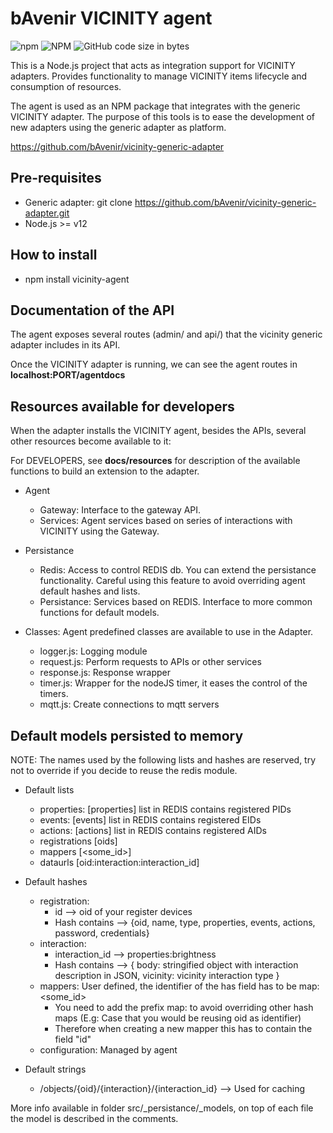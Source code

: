 # bAvenir VICINITY agent

![npm](https://img.shields.io/npm/v/bavenir-agent?style=plastic)
![NPM](https://img.shields.io/npm/l/bavenir-agent?style=plastic)
![GitHub code size in bytes](https://img.shields.io/github/languages/code-size/bAvenir/vicinity-agent?style=plastic)

This is a Node.js project that acts as integration support for VICINITY adapters. Provides functionality to manage VICINITY items lifecycle and consumption of resources.

The agent is used as an NPM package that integrates with the generic VICINITY adapter. The purpose of this tools is to ease the development of new adapters using the generic adapter as platform.

https://github.com/bAvenir/vicinity-generic-adapter

## Pre-requisites

* Generic adapter: git clone https://github.com/bAvenir/vicinity-generic-adapter.git
* Node.js >= v12

## How to install

* npm install vicinity-agent

## Documentation of the API

The agent exposes several routes (admin/ and api/) that the vicinity generic adapter includes in its API. 

Once the VICINITY adapter is running, we can see the agent routes in **localhost:PORT/agentdocs**

## Resources available for developers

When the adapter installs the VICINITY agent, besides the APIs, several other resources become available to it:

For DEVELOPERS, see **docs/resources** for description of the available functions to build an extension to the adapter.

* Agent
    * Gateway: Interface to the gateway API.
    * Services: Agent services based on series of interactions with VICINITY using the Gateway.

* Persistance
    * Redis: Access to control REDIS db. You can extend the persistance functionality. Careful using this feature to avoid overriding agent default hashes and lists.
    * Persistance: Services based on REDIS. Interface to more common functions for default models.

* Classes: Agent predefined classes are available to use in the Adapter.
    * logger.js: Logging module
    * request.js: Perform requests to APIs or other services
    * response.js: Response wrapper
    * timer.js: Wrapper for the nodeJS timer, it eases the control of the timers.
    * mqtt.js: Create connections to mqtt servers

## Default models persisted to memory

NOTE: The names used by the following lists and hashes are reserved, try not to override if you decide to reuse the redis module.

* Default lists
    * properties: [properties] list in REDIS contains registered PIDs
    * events: [events] list in REDIS contains registered EIDs
    * actions: [actions] list in REDIS contains registered AIDs
    * registrations [oids]
    * mappers [<some_id>]
    * dataurls [oid:interaction:interaction_id]

* Default hashes
    * registration: 
        * id --> oid of your register devices
        * Hash contains --> {oid, name, type, properties, events, actions, password, credentials}
    * interaction:
        * interaction_id --> properties:brightness 
        * Hash contains --> { body: stringified object with interaction description in JSON, vicinity: vicinity interaction type }
    * mappers: User defined, the identifier of the has field has to be map:<some_id>
        * You need to add the prefix map: to avoid overriding other hash maps (E.g: Case that you would be reusing oid as identifier)
        * Therefore when creating a new mapper this has to contain the field "id"
    * configuration: Managed by agent

* Default strings 
    * /objects/{oid}/{interaction}/{interaction_id} --> Used for caching

More info available in folder src/_persistance/_models, on top of each file the model is described in the comments.